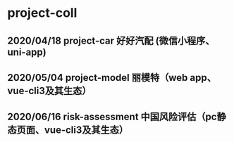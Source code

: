# project-coll

##  2020/04/18 project-car 好好汽配 (微信小程序、uni-app)

##  2020/05/04 project-model 丽模特（web app、vue-cli3及其生态）

##  2020/06/16 risk-assessment 中国风险评估（pc静态页面、vue-cli3及其生态）